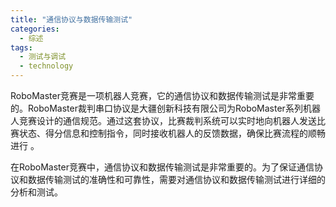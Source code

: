 ```yaml
---  
title: "通信协议与数据传输测试"  
categories:  
  - 综述  
tags: 
  - 测试与调试 
  - technology  
---  
```


RoboMaster竞赛是一项机器人竞赛，它的通信协议和数据传输测试是非常重要的。RoboMaster裁判串口协议是大疆创新科技有限公司为RoboMaster系列机器人竞赛设计的通信规范。通过这套协议，比赛裁判系统可以实时地向机器人发送比赛状态、得分信息和控制指令，同时接收机器人的反馈数据，确保比赛流程的顺畅进行 。

在RoboMaster竞赛中，通信协议和数据传输测试是非常重要的。为了保证通信协议和数据传输测试的准确性和可靠性，需要对通信协议和数据传输测试进行详细的分析和测试。 

